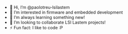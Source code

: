 - 👋 Hi, I’m @paolotreu-lsilastem
- 👀 I’m interested in firmware and embedded development
- 🌱 I’m always learning something new! 
- 💞️ I’m looking to collaborate LSI Lastem projects!
- ⚡ Fun fact: I like to code :P

<!---
paolotreu-lsilastem/paolotreu-lsilastem is a ✨ special ✨ repository because its `README.md` (this file) appears on your GitHub profile.
You can click the Preview link to take a look at your changes.
--->
